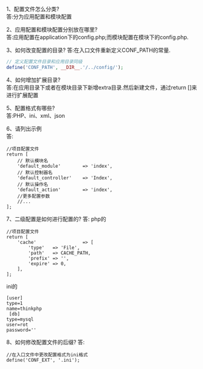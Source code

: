 1、配置文件怎么分类?<br>
答:分为应用配置和模块配置<br>

2、应用配置和模块配置分别放在哪里?<br>
答:应用配置在application下的config.php;而模块配置在模块下的config.php.<br>

3、如何改变配置的目录?
答:在入口文件重新定义CONF_PATH的常量.
```php
// 定义配置文件目录和应用目录同级
define('CONF_PATH', __DIR__.'/../config/');
```

4、如何增加扩展目录?<br>
答:在应用目录下或者在模块目录下新增extra目录.然后新建文件，通过return []来进行扩展配置


5、配置格式有哪些?<br>
答:PHP、ini、xml、json

6、请列出示例<br>
答:
```
//项目配置文件
return [
    // 默认模块名
    'default_module'        => 'index',
    // 默认控制器名
    'default_controller'    => 'Index',
    // 默认操作名
    'default_action'        => 'index',
    //更多配置参数
    //...
];
```
7、二级配置是如何进行配置的?
答:
php的
```
//项目配置文件
return [
    'cache'                 => [
        'type'   => 'File',
        'path'   => CACHE_PATH,
        'prefix' => '',
        'expire' => 0,
    ],
];
```
ini的
```
[user]
type=1
name=thinkphp
 [db]
type=mysql
user=rot
password=''
```

8、如何修改配置文件的后缀?
答:
```
//在入口文件中更改配置格式为ini格式
define('CONF_EXT', '.ini');
```
